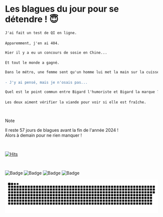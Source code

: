 
<h1>Les blagues du jour pour se détendre ! 😇</h1>

```diff
J'ai fait un test de QI en ligne.

Apparemment, j'en ai 404.
```

```diff
Hier il y a eu un concours de sosie en Chine...

Et tout le monde a gagné.
```

```diff
Dans le métro, une femme sent qu'un homme lui met la main sur la cuisse. Elle se retourne et lui dit : - Vous ne pourriez pas mettre votre main ailleurs ?

- J'y ai pensé, mais je n'osais pas...
```

```diff
Quel est le point commun entre Bigard l'humoriste et Bigard la marque ?

Les deux aiment vérifier la viande pour voir si elle est fraîche.
```

<br/>

> [!NOTE]
> Il reste 57 jours de blagues avant la fin de l'année 2024 ! <br/>
> Alors à demain pour ne rien manquer !

<br/>


[![Hits](https://hits.seeyoufarm.com/api/count/incr/badge.svg?url=https%3A%2F%2Fgithub.com%2FClems02%2Fhit-counter&count_bg=%23003E80&title_bg=%235C9FE1&icon=powershell.svg&icon_color=%23FFFFFF&title=Visite&edge_flat=false)](https://hits.seeyoufarm.com)


<br/>


![Badge](https://img.shields.io/badge/Last%20updated%20on-white?style=for-the-badge&logo=clockify)   ![Badge](https://img.shields.io/badge/05/11-white?style=for-the-badge) ![Badge](https://img.shields.io/badge/at-white?style=for-the-badge) ![Badge](https://img.shields.io/badge/02:58-white?style=for-the-badge)


<p align="center">
 <img width="1000" src="assets/github-snake.svg" alt="snake"/>
</p>
